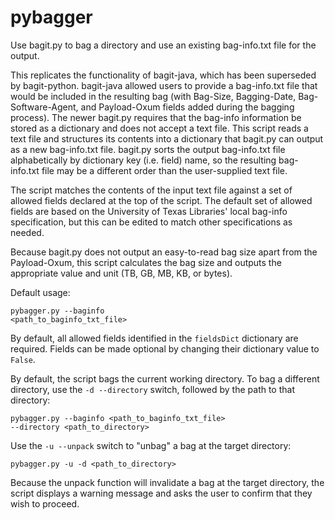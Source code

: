 # pybagger
Use bagit.py to bag a directory and use an existing bag-info.txt file for the output. 

This replicates the functionality of bagit-java, which has been superseded by bagit-python. bagit-java allowed users to provide a bag-info.txt file that would be included in the resulting bag (with Bag-Size, Bagging-Date, Bag-Software-Agent, and Payload-Oxum fields added during the bagging process). The newer bagit.py requires that the bag-info information be stored as a dictionary and does not accept a text file. This script reads a text file and structures its contents into a dictionary that bagit.py can output as a new bag-info.txt file. bagit.py sorts the output bag-info.txt file alphabetically by dictionary key (i.e. field) name, so the resulting bag-info.txt file may be a different order than the user-supplied text file.

The script matches the contents of the input text file against a set of allowed fields declared at the top of the script. The default set of allowed fields are based on the University of Texas Libraries' local bag-info specification, but this can be edited to match other specifications as needed.

Because bagit.py does not output an easy-to-read bag size apart from the Payload-Oxum, this script calculates the bag size and outputs the appropriate value and unit (TB, GB, MB, KB, or bytes).

Default usage:

<code>pybagger.py --baginfo <path_to_baginfo_txt_file></code>

By default, all allowed fields identified in the <code>fieldsDict</code> dictionary are required. Fields can be made optional by changing their dictionary value to <code>False</code>.
  
By default, the script bags the current working directory. To bag a different directory, use the <code>-d --directory</code> switch, followed by the path to that directory:
 
<code>pybagger.py --baginfo <path_to_baginfo_txt_file> --directory <path_to_directory></code>

Use the <code>-u --unpack</code> switch to "unbag" a bag at the target directory:
  
  <code>pybagger.py -u -d <path_to_directory></code>
  
Because the unpack function will invalidate a bag at the target directory, the script displays a warning message and asks the user to confirm that they wish to proceed.
